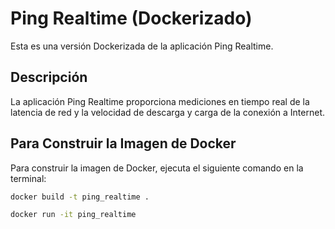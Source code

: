 # Ping Realtime (Dockerizado)

Esta es una versión Dockerizada de la aplicación Ping Realtime.

## Descripción

La aplicación Ping Realtime proporciona mediciones en tiempo real de la latencia de red y la velocidad de descarga y carga de la conexión a Internet.

## Para Construir la Imagen de Docker

Para construir la imagen de Docker, ejecuta el siguiente comando en la terminal:

```bash
docker build -t ping_realtime .

docker run -it ping_realtime